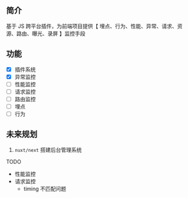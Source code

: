 ## 简介

基于 JS 跨平台插件，为前端项目提供【 埋点、行为、性能、异常、请求、资源、路由、曝光、录屏 】监控手段

## 功能

- [x] 插件系统
- [x] 异常监控
- [ ] 性能监控
- [ ] 请求监控
- [ ] 路由监控
- [ ] 埋点
- [ ] 行为

## 未来规划

1. `nuxt/next` 搭建后台管理系统

TODO

- 性能监控
- 请求监控
  - timing 不匹配问题
